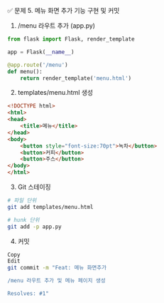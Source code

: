 ✅ 문제 5. 메뉴 화면 추가 기능 구현 및 커밋
1. /menu 라우트 추가 (app.py)

```python
from flask import Flask, render_template

app = Flask(__name__)

@app.route('/menu')
def menu():
    return render_template('menu.html')
```

2. templates/menu.html 생성
```html
<!DOCTYPE html>
<html>
<head>
    <title>메뉴</title>
</head>
<body>
    <button style="font-size:70pt">녹차</button>
    <button>커피</button>
    <button>주스</button>
</body>
</html>
```
3. Git 스테이징
```bash
# 파일 단위
git add templates/menu.html

# hunk 단위
git add -p app.py
```

4. 커밋
```bash
Copy
Edit
git commit -m "Feat: 메뉴 화면추가

/menu 라우트 추가 및 메뉴 페이지 생성

Resolves: #1"
```